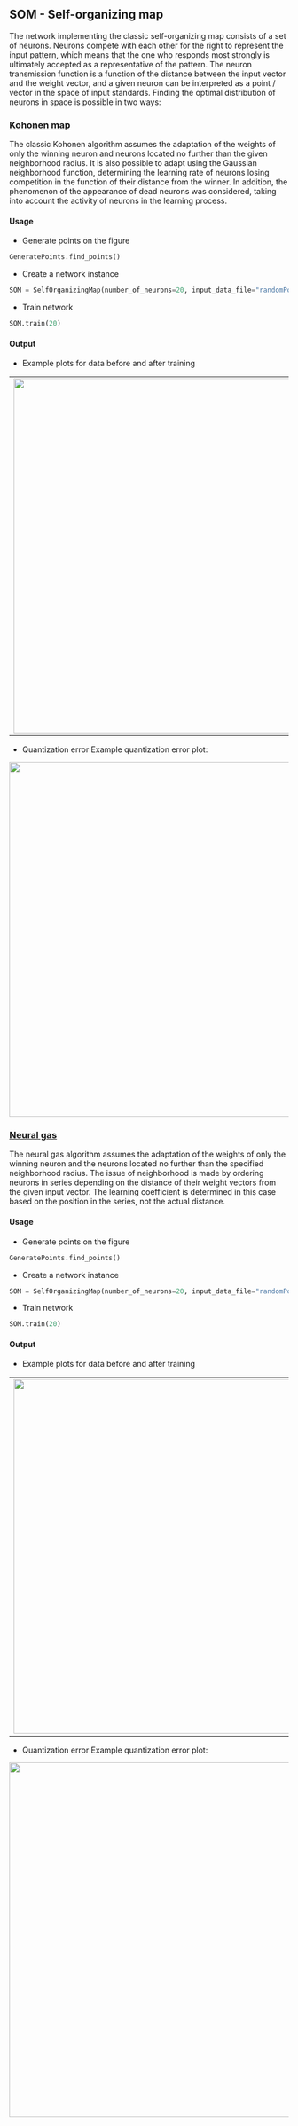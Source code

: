 ## SOM - Self-organizing map
The network implementing the classic self-organizing map consists of a set of neurons. Neurons compete with each other for the right to represent the input pattern, which means that the one who responds most strongly is ultimately accepted as a representative of the pattern. The neuron transmission function is a function of the distance between the input vector and the weight vector, and a given neuron can be interpreted as a point / vector in the space of input standards. Finding the optimal distribution of neurons in space is possible in two ways:

### [Kohonen map](https://github.com/JuliaSzymanska/Artificial-Intelligence/blob/master/SOM/KohonenMap.py)
The classic Kohonen algorithm assumes the adaptation of the weights of only the winning neuron and neurons located no further than the given neighborhood radius. It is also possible to adapt using the Gaussian neighborhood function, determining the learning rate of neurons losing competition in the function of their distance from the winner. In addition, the phenomenon of the appearance of dead neurons was considered, taking into account the activity of neurons in the learning process.

#### Usage
* Generate points on the figure
```python
GeneratePoints.find_points()
```
* Create a network instance
```python
SOM = SelfOrganizingMap(number_of_neurons=20, input_data_file="randomPoints.txt", radius=0.5, alpha=0.5, gaussian=0)
```
* Train network
```python
SOM.train(20)
```

#### Output
* Example plots for data before and after training
<table cellpadding="0" cellspacing="0" border="0">
  <tr>
    <td><img src="https://github.com/JuliaSzymanska/Artificial-Intelligence/blob/master/SOM/.readme/KohonenMapBefore.png" width="640"></td>
    <td><img src="https://github.com/JuliaSzymanska/Artificial-Intelligence/blob/master/SOM/.readme/KohonenMapAfter.png" width="640"></td>
  </tr>
 </table>

* Quantization error
Example quantization error plot:

<p align="center">
  <img src="https://github.com/JuliaSzymanska/Artificial-Intelligence/blob/master/SOM/.readme/KohonenMapError.png" width="640">
</p>

### [Neural gas](https://github.com/JuliaSzymanska/Artificial-Intelligence/blob/master/SOM/NeuralGas.py)
The neural gas algorithm assumes the adaptation of the weights of only the winning neuron and the neurons located no further than the specified neighborhood radius. The issue of neighborhood is made by ordering neurons in series depending on the distance of their weight vectors from the given input vector. The learning coefficient is determined in this case based on the position in the series, not the actual distance.

#### Usage
* Generate points on the figure
```python
GeneratePoints.find_points()
```
* Create a network instance
```python
SOM = SelfOrganizingMap(number_of_neurons=20, input_data_file="randomPoints.txt", radius=0.5, alpha=0.5)
```
* Train network
```python
SOM.train(20)
```
#### Output
* Example plots for data before and after training
<table cellpadding="0" cellspacing="0" border="0">
  <tr>
    <td><img src="https://github.com/JuliaSzymanska/Artificial-Intelligence/blob/master/SOM/.readme/NeuralGasBefore.png" width="640"></td>
    <td><img src="https://github.com/JuliaSzymanska/Artificial-Intelligence/blob/master/SOM/.readme/NeuralGasAfter.png" width="640"></td>
  </tr>
 </table>

* Quantization error
Example quantization error plot:
<p align="center">
  <img src="https://github.com/JuliaSzymanska/Artificial-Intelligence/blob/master/SOM/.readme/NeuralGasError.png" width="640">
</p>

